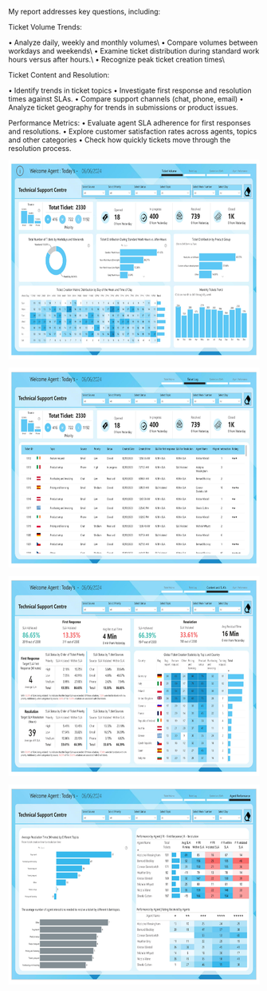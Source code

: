 My report addresses key questions, including:

Ticket Volume Trends:

• Analyze daily, weekly and monthly volumes\\
• Compare volumes between workdays and weekends\\
• Examine ticket distribution during standard work hours versus after hours.\\
• Recognize peak ticket creation times\\

Ticket Content and Resolution:

• Identify trends in ticket topics
• Investigate first response and resolution times against SLAs.
• Compare support channels (chat, phone, email)
• Analyze ticket geography for trends in submissions or product issues.

Performance Metrics:
• Evaluate agent SLA adherence for first responses and resolutions.
• Explore customer satisfaction rates across agents, topics and other categories
• Check how quickly tickets move through the resolution process.

<p align="center">
  <img src="https://github.com/lucnguyen104/PowerBI-portfolio/blob/main/Ticket_Analysis/ticket-analysis-images-0.jpg" height="400">
</p>
<p align="center">
  <img src="https://github.com/lucnguyen104/PowerBI-portfolio/blob/main/Ticket_Analysis/ticket-analysis-images-1.jpg" height="400">
</p>
<p align="center">
  <img src="https://github.com/lucnguyen104/PowerBI-portfolio/blob/main/Ticket_Analysis/ticket-analysis-images-2.jpg" height="400">
</p>
<p align="center">
  <img src="https://github.com/lucnguyen104/PowerBI-portfolio/blob/main/Ticket_Analysis/ticket-analysis-images-3.jpg" height="400">
</p>
